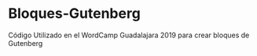 # Bloques-Gutenberg
Código Utilizado en el WordCamp Guadalajara 2019 para crear bloques de Gutenberg
